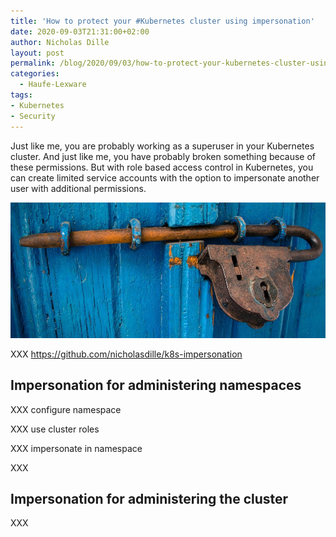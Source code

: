 ```yaml
---
title: 'How to protect your #Kubernetes cluster using impersonation'
date: 2020-09-03T21:31:00+02:00
author: Nicholas Dille
layout: post
permalink: /blog/2020/09/03/how-to-protect-your-kubernetes-cluster-using-impersonation/
categories:
  - Haufe-Lexware
tags:
- Kubernetes
- Security
---
```

Just like me, you are probably working as a superuser in your Kubernetes cluster. And just like me, you have probably broken something because of these permissions. But with role based access control in Kubernetes, you can create limited service accounts with the option to impersonate another user with additional permissions.

![](/media/2020/09/door-1587863_1920_cropped_resized.jpg)

<!--more-->

XXX https://github.com/nicholasdille/k8s-impersonation

## Impersonation for administering namespaces

XXX configure namespace

XXX use cluster roles

XXX impersonate in namespace

XXX

## Impersonation for administering the cluster

XXX